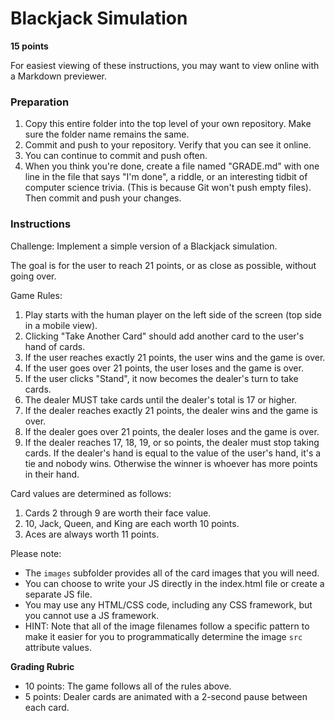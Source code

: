 # Blackjack Simulation

**15 points**

For easiest viewing of these instructions, you may want to view online with a Markdown previewer.

### Preparation ###

1. Copy this entire folder into the top level of your own repository.  Make sure the folder name remains the same.
2. Commit and push to your repository.  Verify that you can see it online.
3. You can continue to commit and push often.
4. When you think you're done, create a file named "GRADE.md" with one line in the file that says "I'm done", a riddle, or an interesting tidbit of computer science trivia. (This is because Git won't push empty files). Then commit and push your changes.


### Instructions

Challenge: Implement a simple version of a Blackjack simulation.

The goal is for the user to reach 21 points, or as close as possible, without going over.

Game Rules:

1. Play starts with the human player on the left side of the screen (top side in
a mobile view).
3. Clicking "Take Another Card" should add another card to the user's hand of cards.
4. If the user reaches exactly 21 points, the user wins and the game is over.
5. If the user goes over 21 points, the user loses and the game is over.
6. If the user clicks "Stand", it now becomes the dealer's turn to take cards.
7. The dealer MUST take cards until the dealer's total is 17 or higher.
8. If the dealer reaches exactly 21 points, the dealer wins and the game is over.
9. If the dealer goes over 21 points, the dealer loses and the game is over.
10. If the dealer reaches 17, 18, 19, or so points, the dealer must stop taking cards.  If the dealer's hand is equal to the value of the user's hand, it's a tie and nobody wins. Otherwise the winner is whoever has more points in their hand. 

Card values are determined as follows:

1. Cards 2 through 9 are worth their face value.
2. 10, Jack, Queen, and King are each worth 10 points.
3. Aces are always worth 11 points.

Please note:

* The `images` subfolder provides all of the card images that you will need.  
* You can choose to write your JS directly in the index.html file or create a separate JS file.
* You may use any HTML/CSS code, including any CSS framework, but you cannot use a JS framework.
* HINT: Note that all of the image filenames follow a specific pattern to make 
it easier for you to programmatically determine the image `src` attribute values.

**Grading Rubric**

* 10 points: The game follows all of the rules above.
* 5 points: Dealer cards are animated with a 2-second pause between each card.

